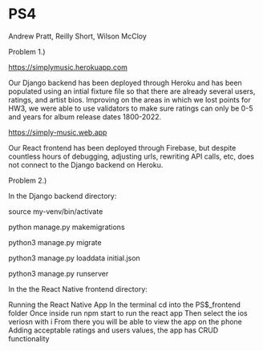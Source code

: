 # PS4
Andrew Pratt, Reilly Short, Wilson McCloy


Problem 1.)

https://simplymusic.herokuapp.com

Our Django backend has been deployed through Heroku and has been populated using an intial fixture file so that there are already several users, ratings, and artist bios.  Improving on the areas in which we lost points for HW3, we were able to use validators to make sure ratings can only be 0-5 and years for album release dates 1800-2022.

https://simply-music.web.app

Our React frontend has been deployed through Firebase, but despite countless hours of debugging, adjusting urls, rewriting API calls, etc, does not connect to the Django backend on Heroku.

Problem 2.)

In the Django backend directory:

source my-venv/bin/activate

python manage.py makemigrations

python3 manage.py migrate

python3 manage.py loaddata initial.json

python3 manage.py runserver

In the the React Native frontend directory:



Running the React Native App
In the terminal cd into the PS$_frontend folder
Once inside run npm start to run the react app
Then select the ios veriosn with i
From there you will be able to view the app on the phone
Adding acceptable ratings and users values, the app has CRUD functionality

